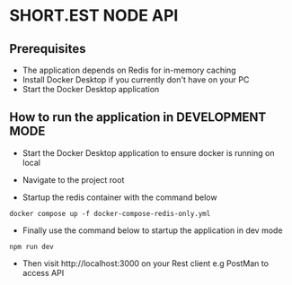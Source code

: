 # SHORT.EST NODE API

## Prerequisites
* The application depends on Redis for in-memory caching
* Install Docker Desktop if you currently don't have on your PC
* Start the Docker Desktop application

## How to run the application in DEVELOPMENT MODE

* Start the Docker Desktop application to ensure docker is running on local

* Navigate to the project root

* Startup the redis container with the command below

```
docker compose up -f docker-compose-redis-only.yml
```

* Finally use the command below to startup the application in dev mode

```
npm run dev
```

* Then visit http://localhost:3000 on your Rest client e.g PostMan to access API

